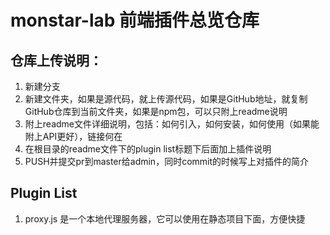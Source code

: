 # monstar-lab 前端插件总览仓库
## 仓库上传说明：
1. 新建分支
2. 新建文件夹，如果是源代码，就上传源代码，如果是GitHub地址，就复制GitHub仓库到当前文件夹，如果是npm包，可以只附上readme说明
3. 附上readme文件详细说明，包括：如何引入，如何安装，如何使用（如果能附上API更好），链接何在
4. 在根目录的readme文件下的plugin list标题下后面加上插件说明
5. PUSH并提交pr到master给admin，同时commit的时候写上对插件的简介

## Plugin List
1. proxy.js 是一个本地代理服务器，它可以使用在静态项目下面，方便快捷


